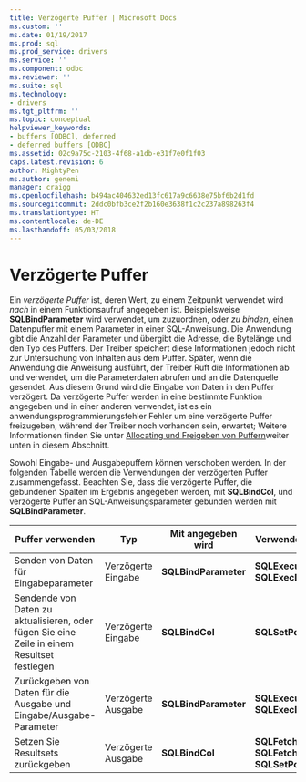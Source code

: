 ```yaml
---
title: Verzögerte Puffer | Microsoft Docs
ms.custom: ''
ms.date: 01/19/2017
ms.prod: sql
ms.prod_service: drivers
ms.service: ''
ms.component: odbc
ms.reviewer: ''
ms.suite: sql
ms.technology:
- drivers
ms.tgt_pltfrm: ''
ms.topic: conceptual
helpviewer_keywords:
- buffers [ODBC], deferred
- deferred buffers [ODBC]
ms.assetid: 02c9a75c-2103-4f68-a1db-e31f7e0f1f03
caps.latest.revision: 6
author: MightyPen
ms.author: genemi
manager: craigg
ms.openlocfilehash: b494ac404632ed13fc617a9c6638e75bf6b2d1fd
ms.sourcegitcommit: 2ddc0bfb3ce2f2b160e3638f1c2c237a898263f4
ms.translationtype: HT
ms.contentlocale: de-DE
ms.lasthandoff: 05/03/2018
---
```

# <a name="deferred-buffers"></a>Verzögerte Puffer
Ein *verzögerte Puffer* ist, deren Wert, zu einem Zeitpunkt verwendet wird *nach* in einem Funktionsaufruf angegeben ist. Beispielsweise **SQLBindParameter** wird verwendet, um zuzuordnen, oder *zu binden,* einen Datenpuffer mit einem Parameter in einer SQL-Anweisung. Die Anwendung gibt die Anzahl der Parameter und übergibt die Adresse, die Bytelänge und den Typ des Puffers. Der Treiber speichert diese Informationen jedoch nicht zur Untersuchung von Inhalten aus dem Puffer. Später, wenn die Anwendung die Anweisung ausführt, der Treiber Ruft die Informationen ab und verwendet, um die Parameterdaten abrufen und an die Datenquelle gesendet. Aus diesem Grund wird die Eingabe von Daten in den Puffer verzögert. Da verzögerte Puffer werden in eine bestimmte Funktion angegeben und in einer anderen verwendet, ist es ein anwendungsprogrammierungsfehler Fehler um eine verzögerte Puffer freizugeben, während der Treiber noch vorhanden sein, erwartet; Weitere Informationen finden Sie unter [Allocating und Freigeben von Puffern](../../../odbc/reference/develop-app/allocating-and-freeing-buffers.md)weiter unten in diesem Abschnitt.  
  
 Sowohl Eingabe- und Ausgabepuffern können verschoben werden. In der folgenden Tabelle werden die Verwendungen der verzögerten Puffer zusammengefasst. Beachten Sie, dass die verzögerte Puffer, die gebundenen Spalten im Ergebnis angegeben werden, mit **SQLBindCol**, und verzögerte Puffer an SQL-Anweisungsparameter gebunden werden mit **SQLBindParameter**.  
  
|Puffer verwenden|Typ|Mit angegeben wird|Verwendet von|  
|----------------|----------|--------------------|-------------|  
|Senden von Daten für Eingabeparameter|Verzögerte Eingabe|**SQLBindParameter**|**SQLExecute**<br /> **SQLExecDirect**|  
|Sendende von Daten zu aktualisieren, oder fügen Sie eine Zeile in einem Resultset festlegen|Verzögerte Eingabe|**SQLBindCol**|**SQLSetPos**|  
|Zurückgeben von Daten für die Ausgabe und Eingabe/Ausgabe-Parameter|Verzögerte Ausgabe|**SQLBindParameter**|**SQLExecute**<br /> **SQLExecDirect**|  
|Setzen Sie Resultsets zurückgeben|Verzögerte Ausgabe|**SQLBindCol**|**SQLFetch**<br /> **SQLFetchScroll SQLSetPos**|
